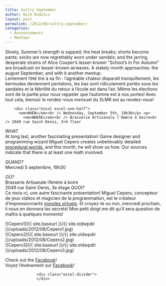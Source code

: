 ```yaml
---
title: Sultry September
author: Nick Rudzicz
layout: post
permalink: /2012/08/sultry-september/
categories:
  - Announcements
  - Meetups
---
```

<div class="ezcol ezcol-one-half">
Slowly, Summer&#8217;s strength is sapped; the heat breaks; shorts become pants; socks are now regrettably worn under sandals; and the jarring, desperate strains of Alice Cooper&#8217;s lesser-known &#8220;School&#8217;s In For Autumn&#8221; are broadcast on lesser-known airwaves.
A stately month approaches: the august September, and with it another meetup.</div><div class="ezcol ezcol-one-half ezcol-last">
Lentement l&#8217;&eacute;t&eacute; tire &agrave; sa fin : l&#8217;agr&eacute;able chaleur dispara&icirc;t tranquillement, les bermudas deviennent pantalons, les bas sont ridiculement port&eacute;s sous les sandales et la f&eacute;brilit&eacute; du retour &agrave; l&#8217;&eacute;cole est dans l&#8217;air. M&ecirc;me les &eacute;lections sont de la partie pour nous rappeler que l&#8217;automne est &agrave; nos portes!
Avec tout cela, biens&ucirc;r le rendez-vous mensuel du SLMR est au rendez-vous!</div><div class="ezcol-divider">
        </div>
        
        <div class="ezcol ezcol-one-half">
          <em>WHEN</em><br /> Wednesday, September 5th, 19h30</p> <p>
            <em>WHERE</em><br /> Brasserie Artisanale l’Amère à boire<br /> 2049 rue Saint-Denis, 3rd floor
<em>WHAT</em><br /> At long last, another fascinating presentation! Game designer and programming wizard Miguel Cepero creates unbelievably detailed <a href="http://procworld.blogspot.ca/">procedural worlds</a>, and this month, he will show us how. Our sources indicate that there is at least one math involved.</div><div class="ezcol ezcol-one-half ezcol-last">
              <em>QUAND?</em><br /> Mercredi 5 septembre, 19h30</p> <p>
                <em>OÙ?</em><br /> Brasserie Artisanale l&#8217;Amère à boire<br /> 2049 rue Saint-Denis, 3e étage
<em>QUOI?</em><br /> Ce mois-ci, une autre fascinante pr&eacute;sentation! Miguel Cepero, concepteur de jeux vid&eacute;os et magicien de la programmation, est le cr&eacute;ateur d&#8217;impressionnants <a href="http://procworld.blogspot.ca/">mondes virtuels</a>. Et croyez-le ou non, mercredi prochain, il nous en donnera les secrets! Mon petit doigt me dit qu&#8217;il sera question de maths &agrave; quelques moments!<br /> </div><div class="ezcol-divider">
                </div>
![Cepero1]({{ site.baseurl }}/{{ site.oldwpdir }}/uploads/2012/08/Cepero1.jpg)<br /> ![Cepero2]({{ site.baseurl }}/{{ site.oldwpdir }}/uploads/2012/08/Cepero2.jpg)<br /> ![Cepero3]({{ site.baseurl }}/{{ site.oldwpdir }}/uploads/2012/08/Cepero3.jpg)
<div class="ezcol ezcol-one-half">
Check out the <a href="https://www.facebook.com/events/424534544248627/">Facebook</a>!</div><div class="ezcol ezcol-one-half ezcol-last">
                    Voyez l&#8217;événement sur <a href="https://www.facebook.com/events/424534544248627/">Facebook</a>!
                  </div>
                  
                  <div class="ezcol-divider">
                  </div>

